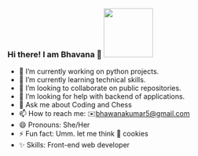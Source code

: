 ### Hi there! I am Bhavana 👋  <img src="https://media.giphy.com/media/SS8ZlHa3ZA3ZaI71JG/giphy.gif" width="100" height="100"/>

- 🔭 I’m currently working on python projects.
- 🌱 I’m currently learning technical skills.
- 👯 I’m looking to collaborate on public repositories.
- 🤔 I’m looking for help with backend of applications.
- 💬 Ask me about Coding and Chess                       
- 📫 How to reach me:  ✉️bhawanakumar5@gmail.com
- 😄 Pronouns: She/Her
- ⚡ Fun fact: Umm. let me think 🤔 cookies
- ✨ Skills: Front-end web developer
